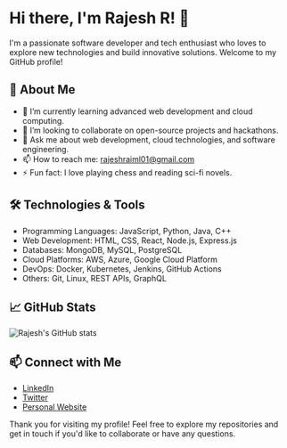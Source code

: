 # Hi there, I'm Rajesh R! 👋

I'm a passionate software developer and tech enthusiast who loves to explore new technologies and build innovative solutions. Welcome to my GitHub profile!

## 🚀 About Me

- 🌱 I’m currently learning advanced web development and cloud computing.
- 👯 I’m looking to collaborate on open-source projects and hackathons.
- 💬 Ask me about web development, cloud technologies, and software engineering.
- 📫 How to reach me: [rajeshraiml01@gmail.com](mailto:rajeshraiml@gmail.com)
- ⚡ Fun fact: I love playing chess and reading sci-fi novels.

## 🛠 Technologies & Tools

- Programming Languages: JavaScript, Python, Java, C++
- Web Development: HTML, CSS, React, Node.js, Express.js
- Databases: MongoDB, MySQL, PostgreSQL
- Cloud Platforms: AWS, Azure, Google Cloud Platform
- DevOps: Docker, Kubernetes, Jenkins, GitHub Actions
- Others: Git, Linux, REST APIs, GraphQL

## 📈 GitHub Stats

![Rajesh's GitHub stats](https://github-readme-stats.vercel.app/api?username=rajeshraiml01&show_icons=true&theme=radical)

## 📫 Connect with Me

- [LinkedIn](https://www.linkedin.com/in/rajeshraiml01)
- [Twitter](https://twitter.com/rajeshraiml01)
- [Personal Website](https://www.rajeshraiml01.com)

Thank you for visiting my profile! Feel free to explore my repositories and get in touch if you'd like to collaborate or have any questions.

